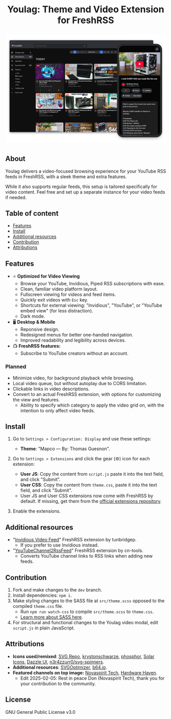 <h1 align="center">
   Youlag: Theme and Video Extension for FreshRSS

   <img src="https://github.com/civilblur/youlag/blob/main/src/capture.png" alt="youlag screencapture" width="1000"></a>
</h1>

## About
Youlag delivers a video-focused browsing experience for your YouTube RSS feeds in FreshRSS, with a sleek theme and extra features.

While it also supports regular feeds, this setup is tailored specifically for video content. Feel free and set up a separate instance for your video feeds if needed.

## Table of content
- [Features](#features)
- [Install](#install)
- [Additional resources](#additional-resources)
- [Contribution](#contribution)
- [Attributions](#attributions)

## Features

- ⭐ **Optimized for Video Viewing**
  - Browse your YouTube, Invidious, Piped RSS subscriptions with ease.
  - Clean, familiar video platform layout.
  - Fullscreen viewing for videos and feed items.
  - Quickly exit videos with `Esc` key.
  - Shortcuts for external viewing: "Invidious", "YouTube", or "YouTube embed view" (for less distraction).
  - Dark mode.
- 🖥️ **Desktop & Mobile**
  - Reponsive design.
  - Redesigned menus for better one-handed navigation.
  - Improved readability and legibility across devices.
- 📺 **FreshRSS features:**
  - Subscribe to YouTube creators without an account.

### Planned
- Minimize video, for background playback while browsing.
- Local video queue, but without autoplay due to CORS limitation.
- Clickable links in video descriptions.
- Convert to an actual FreshRSS extension, with options for customizing the view and features.
  - Ability to specify which category to apply the video grid on, with the intention to only affect video feeds.

## Install

1. Go to `Settings > Configuration: Display` and use these settings:
   - **Theme**: "Mapco — By: Thomas Guesnon".

1. Go to `Settings > Extensions` and click the gear (⚙️) icon for each extension:
   - **User JS**: Copy the content from `script.js` paste it into the text field, and click "Submit".
   - **User CSS**: Copy the content from `theme.css`, paste it into the text field, and click "Submit".
   - User JS and User CSS extensions now come with FreshRSS by default. If missing, get them from the [official extensions repository](https://github.com/FreshRSS/Extensions). 

1. Enable the extensions.

## Additional resources

- "[Invidious Video Feed](https://github.com/tunbridgep/freshrss-invidious)" FreshRSS extension by tunbridgep.
  - If you prefer to use Invidious instead.
- "[YouTubeChannel2RssFeed](https://github.com/cn-tools/cntools_FreshRssExtensions)" FreshRSS extension by cn-tools.
  - Converts YouTube channel links to RSS links when adding new feeds.

## Contribution

1. Fork and make changes to the `dev` branch.
1. Install dependencies: `npm i`.
1. Make styling changes to the SASS file at `src/theme.scss` opposed to the compiled `theme.css` file.
   - Run `npm run watch-css` to compile `src/theme.scss` to `theme.css`.
   - [Learn more about SASS here](https://sass-lang.com/install/). 
1. For structural and functional changes to the Youlag video modal, edit `script.js` in plain JavaScript.


## Attributions

- **Icons used/remixed**: [SVG Repo](https://www.svgrepo.com/collection/design-and-development-elements/), [krystonschwarze](https://www.svgrepo.com/author/krystonschwarze/), [phosphor](https://www.svgrepo.com/author/phosphor/), [Solar Icons](https://www.svgrepo.com/svg/529779/playlist), [Dazzle UI](https://www.svgrepo.com/author/Dazzle%20UI/), [n3r4zzurr0/svg-spinners](https://github.com/n3r4zzurr0/svg-spinners).
- **Additional resources**: [SVGOptimizer](https://jakearchibald.github.io/svgomg/), [b64.io](https://b64.io/).
- **Featured channels on top image:** [Novaspirit Tech](https://www.youtube.com/channel/UCrjKdwxaQMSV_NDywgKXVmw), [Hardware Haven](https://www.youtube.com/channel/UCgdTVe88YVSrOZ9qKumhULQ).
   - Edit 2025-02-05: Rest in peace Don (Novaspirit Tech), thank you for your contribution to the community.

## License

GNU General Public License v3.0
